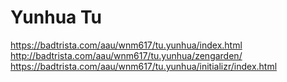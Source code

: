 # Yunhua Tu


https://badtrista.com/aau/wnm617/tu.yunhua/index.html
http://badtrista.com/aau/wnm617/tu.yunhua/zengarden/
https://badtrista.com/aau/wnm617/tu.yunhua/initializr/index.html
